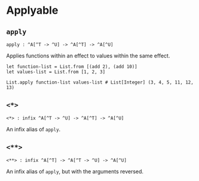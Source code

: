 # Applyable

## `apply`

```aml
apply : ^A[^T -> ^U] -> ^A[^T] -> ^A[^U]
```

Applies functions within an effect to values within the same effect.

```aml
let function-list = List.from [(add 2), (add 10)]
let values-list = List.from [1, 2, 3]

List.apply function-list values-list # List[Integer] (3, 4, 5, 11, 12, 13)
```

## `<*>`

```aml
<*> : infix ^A[^T -> ^U] -> ^A[^T] -> ^A[^U]
```

An infix alias of `apply`.

## `<**>`

```aml
<**> : infix ^A[^T] -> ^A[^T -> ^U] -> ^A[^U]
```

An infix alias of `apply`, but with the arguments reversed.

